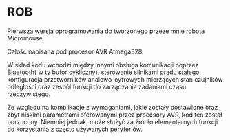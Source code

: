 # ROB

Pierwsza wersja oprogramowania do tworzonego przeze mnie robota Micromouse. 

Całość napisana pod procesor AVR Atmega328.

W skład kodu wchodzi między innymi obsługa komunikacji poprzez Bluetooth( w ty bufor cykliczny), sterowanie 
silnikami prądu stałego, konfiguracja przetworników analowo-cyfrowych mierzących stan
czujników odległości oraz zespół funkcji do zarządzania zadaniami czasu rzeczywistego.

Ze względu na komplikacje z wymaganiami, jakie zostały postawione oraz zbyt niskimi parametrami
oferowanymi przez procesory AVR, kod ten został porzucony. Niemniej jednak, może służyć za źródło
elementarnych funkcji do korzystania z często używanych peryferiów.

